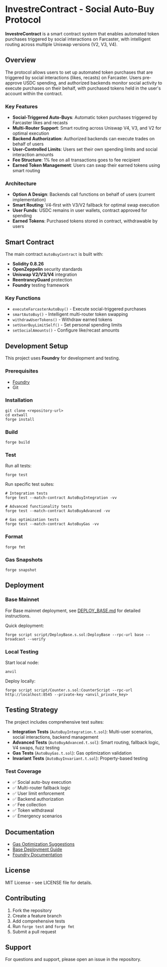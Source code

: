 # InvestreContract - Social Auto-Buy Protocol

**InvestreContract** is a smart contract system that enables automated token purchases triggered by social interactions on Farcaster, with intelligent routing across multiple Uniswap versions (V2, V3, V4).

## Overview

The protocol allows users to set up automated token purchases that are triggered by social interactions (likes, recasts) on Farcaster. Users pre-approve USDC spending, and authorized backends monitor social activity to execute purchases on their behalf, with purchased tokens held in the user's account within the contract.

### Key Features

- **Social-Triggered Auto-Buys**: Automatic token purchases triggered by Farcaster likes and recasts
- **Multi-Router Support**: Smart routing across Uniswap V4, V3, and V2 for optimal execution
- **Backend Authorization**: Authorized backends can execute trades on behalf of users
- **User-Controlled Limits**: Users set their own spending limits and social interaction amounts
- **Fee Structure**: 1% fee on all transactions goes to fee recipient
- **Earned Token Management**: Users can swap their earned tokens using smart routing

### Architecture

- **Option A Design**: Backends call functions on behalf of users (current implementation)
- **Smart Routing**: V4-first with V3/V2 fallback for optimal swap execution
- **User Funds**: USDC remains in user wallets, contract approved for spending
- **Earned Tokens**: Purchased tokens stored in contract, withdrawable by users

## Smart Contract

The main contract `AutoBuyContract` is built with:

- **Solidity 0.8.26**
- **OpenZeppelin** security standards
- **Uniswap V2/V3/V4** integration
- **ReentrancyGuard** protection
- **Foundry** testing framework

### Key Functions

- `executeFarcasterAutoBuy()` - Execute social-triggered purchases
- `smartAutoBuy()` - Intelligent multi-router token swapping
- `withdrawUserTokens()` - Withdraw earned tokens
- `setUserBuyLimitSelf()` - Set personal spending limits
- `setSocialAmounts()` - Configure like/recast amounts

## Development Setup

This project uses **Foundry** for development and testing.

### Prerequisites

- [Foundry](https://book.getfoundry.sh/getting-started/installation)
- Git

### Installation

```shell
git clone <repository-url>
cd extwall
forge install
```

### Build

```shell
forge build
```

### Test

Run all tests:

```shell
forge test
```

Run specific test suites:

```shell
# Integration tests
forge test --match-contract AutoBuyIntegration -vv

# Advanced functionality tests
forge test --match-contract AutoBuyAdvanced -vv

# Gas optimization tests
forge test --match-contract AutoBuyGas -vv
```

### Format

```shell
forge fmt
```

### Gas Snapshots

```shell
forge snapshot
```

## Deployment

### Base Mainnet

For Base mainnet deployment, see [DEPLOY_BASE.md](./DEPLOY_BASE.md) for detailed instructions.

Quick deployment:

```shell
forge script script/DeployBase.s.sol:DeployBase --rpc-url base --broadcast --verify
```

### Local Testing

Start local node:

```shell
anvil
```

Deploy locally:

```shell
forge script script/Counter.s.sol:CounterScript --rpc-url http://localhost:8545 --private-key <anvil_private_key>
```

## Testing Strategy

The project includes comprehensive test suites:

- **Integration Tests** (`AutoBuyIntegration.t.sol`): Multi-user scenarios, social interactions, backend management
- **Advanced Tests** (`AutoBuyAdvanced.t.sol`): Smart routing, fallback logic, V4 swaps, fuzz testing
- **Gas Tests** (`AutoBuyGas.t.sol`): Gas optimization validation
- **Invariant Tests** (`AutoBuyInvariant.t.sol`): Property-based testing

### Test Coverage

- ✅ Social auto-buy execution
- ✅ Multi-router fallback logic
- ✅ User limit enforcement
- ✅ Backend authorization
- ✅ Fee collection
- ✅ Token withdrawal
- ✅ Emergency scenarios

## Documentation

- [Gas Optimization Suggestions](./GAS_OPTIMIZATION_SUGGESTIONS.md)
- [Base Deployment Guide](./DEPLOY_BASE.md)
- [Foundry Documentation](https://book.getfoundry.sh/)

## License

MIT License - see LICENSE file for details.

## Contributing

1. Fork the repository
2. Create a feature branch
3. Add comprehensive tests
4. Run `forge test` and `forge fmt`
5. Submit a pull request

## Support

For questions and support, please open an issue in the repository.
